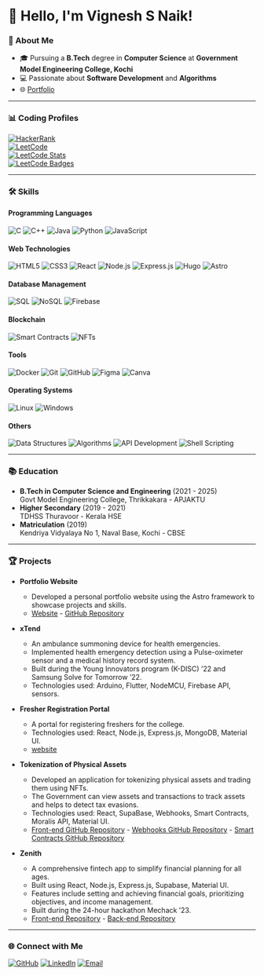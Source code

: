# 👋 Hello, I'm Vignesh S Naik!

### 🌟 About Me

- 🎓 Pursuing a **B.Tech** degree in **Computer Science** at **Government Model Engineering College, Kochi**
- 💻 Passionate about **Software Development** and **Algorithms**
- 🌐 [Portfolio](https://vigneshsnaik.github.io)

---

### 📊 Coding Profiles

[![HackerRank](https://img.shields.io/badge/HackerRank-00EA64?style=for-the-badge&logo=hackerrank&logoColor=black)](https://www.hackerrank.com/naikji)
<br>
[![LeetCode](https://img.shields.io/badge/LeetCode-FFA116?style=for-the-badge&logo=leetcode&logoColor=black)](https://leetcode.com/naik-ji/)
<br>
[![LeetCode Stats](https://leetcard.jacoblin.cool/naik-ji?ext=heatmap)](https://leetcode.com/naik-ji/)
<br>
[![LeetCode Badges](https://leetcode-badge-showcase.vercel.app/api?username=naik-ji&theme=github-dark)](https://leetcode.com/naik-ji/)

---

### 🛠️ Skills

#### Programming Languages

![C](https://img.shields.io/badge/C-A8B9CC?style=for-the-badge&logo=c&logoColor=black)
![C++](https://img.shields.io/badge/C++-00599C?style=for-the-badge&logo=c%2B%2B&logoColor=white)
![Java](https://img.shields.io/badge/Java-007396?style=for-the-badge&logo=java&logoColor=white)
![Python](https://img.shields.io/badge/Python-3776AB?style=for-the-badge&logo=python&logoColor=white)
![JavaScript](https://img.shields.io/badge/JavaScript-F7DF1E?style=for-the-badge&logo=javascript&logoColor=black)

#### Web Technologies

![HTML5](https://img.shields.io/badge/HTML5-E34F26?style=for-the-badge&logo=html5&logoColor=white)
![CSS3](https://img.shields.io/badge/CSS3-1572B6?style=for-the-badge&logo=css3&logoColor=white)
![React](https://img.shields.io/badge/React-61DAFB?style=for-the-badge&logo=react&logoColor=black)
![Node.js](https://img.shields.io/badge/Node.js-339933?style=for-the-badge&logo=nodedotjs&logoColor=white)
![Express.js](https://img.shields.io/badge/Express.js-000000?style=for-the-badge&logo=express&logoColor=white)
![Hugo](https://img.shields.io/badge/Hugo-FF4088?style=for-the-badge&logo=hugo&logoColor=white)
![Astro](https://img.shields.io/badge/Astro-FF5A03?style=for-the-badge&logo=astro&logoColor=white)

#### Database Management

![SQL](https://img.shields.io/badge/SQL-4479A1?style=for-the-badge&logo=sql&logoColor=white)
![NoSQL](https://img.shields.io/badge/NoSQL-E34F26?style=for-the-badge&logo=nosql&logoColor=white)
![Firebase](https://img.shields.io/badge/Firebase-FFCA28?style=for-the-badge&logo=firebase&logoColor=black)

#### Blockchain

![Smart Contracts](https://img.shields.io/badge/Smart%20Contracts-FFB6C1?style=for-the-badge&logo=ethereum&logoColor=black)
![NFTs](https://img.shields.io/badge/NFTs-4B0082?style=for-the-badge&logo=nft&logoColor=white)

#### Tools

![Docker](https://img.shields.io/badge/Docker-2496ED?style=for-the-badge&logo=docker&logoColor=white)
![Git](https://img.shields.io/badge/Git-F05032?style=for-the-badge&logo=git&logoColor=white)
![GitHub](https://img.shields.io/badge/GitHub-181717?style=for-the-badge&logo=github&logoColor=white)
![Figma](https://img.shields.io/badge/Figma-F24E1E?style=for-the-badge&logo=figma&logoColor=white)
![Canva](https://img.shields.io/badge/Canva-00C4CC?style=for-the-badge&logo=canva&logoColor=white)

#### Operating Systems

![Linux](https://img.shields.io/badge/Linux-FCC624?style=for-the-badge&logo=linux&logoColor=black)
![Windows](https://img.shields.io/badge/Windows-0078D6?style=for-the-badge&logo=windows&logoColor=white)

#### Others

![Data Structures](https://img.shields.io/badge/Data%20Structures-00599C?style=for-the-badge&logo=datastax&logoColor=white)
![Algorithms](https://img.shields.io/badge/Algorithms-FF5733?style=for-the-badge&logo=algolia&logoColor=white)
![API Development](https://img.shields.io/badge/API%20Development-48A9A6?style=for-the-badge&logo=apigee&logoColor=white)
![Shell Scripting](https://img.shields.io/badge/Shell%20Scripting-4EAA25?style=for-the-badge&logo=gnu-bash&logoColor=white)

---

### 📚 Education

- **B.Tech in Computer Science and Engineering** (2021 - 2025)  
  Govt Model Engineering College, Thrikkakara - APJAKTU
- **Higher Secondary** (2019 - 2021)  
  TDHSS Thuravoor - Kerala HSE
- **Matriculation** (2019)  
  Kendriya Vidyalaya No 1, Naval Base, Kochi - CBSE

---

### 🏆 Projects

- **Portfolio Website**

  - Developed a personal portfolio website using the Astro framework to showcase projects and skills.
  - [Website](https://vigneshsnaik.github.io/) - [GitHub Repository](https://github.com/vigneshsnaik)

- **xTend**

  - An ambulance summoning device for health emergencies.
  - Implemented health emergency detection using a Pulse-oximeter sensor and a medical history record system.
  - Built during the Young Innovators program (K-DISC) ’22 and Samsung Solve for Tomorrow ’22.
  - Technologies used: Arduino, Flutter, NodeMCU, Firebase API, sensors.

- **Fresher Registration Portal**

  - A portal for registering freshers for the college.
  - Technologies used: React, Node.js, Express.js, MongoDB, Material UI.
  - [website](https://register.mec.ac.in/)

- **Tokenization of Physical Assets**

  - Developed an application for tokenizing physical assets and trading them using NFTs.
  - The Government can view assets and transactions to track assets and helps to detect tax evasions.
  - Technologies used: React, SupaBase, Webhooks, Smart Contracts, Moralis API, Material UI.
  - [Front-end GitHub Repository](https://github.com/vigneshsnaik/dbms-miniproject-frontend) - [Webhooks GitHub Repository](https://github.com/vigneshsnaik/dbms-moralis-integration) - [Smart Contracts GitHub Repository](https://github.com/Arshad-3/dbms-web3-contract)

- **Zenith**
  - A comprehensive fintech app to simplify financial planning for all ages.
  - Built using React, Node.js, Express.js, Supabase, Material UI.
  - Features include setting and achieving financial goals, prioritizing objectives, and income management.
  - Built during the 24-hour hackathon Mechack ’23.
  - [Front-end Repository](https://github.com/hacksh4w/zenith-frontend) - [Back-end Repository](https://github.com/alllenshibu/mechack)

---

### 🌐 Connect with Me

[![GitHub](https://img.shields.io/badge/GitHub-181717?style=for-the-badge&logo=github&logoColor=white)](https://github.com/vigneshsnaik)
[![LinkedIn](https://img.shields.io/badge/LinkedIn-0A66C2?style=for-the-badge&logo=linkedin&logoColor=white)](https://www.linkedin.com/in/naik-ji/)
[![Email](https://img.shields.io/badge/Email-D14836?style=for-the-badge&logo=gmail&logoColor=white)](mailto:vigneshsnaik03@gmail.com)
